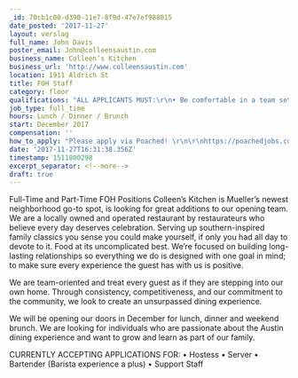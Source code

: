 ```yaml
---
_id: 70cb1c00-d390-11e7-8f9d-47e7ef988015
date_posted: '2017-11-27'
layout: verslag
full_name: John Davis
poster_email: John@colleensaustin.com
business_name: Colleen’s Kitchen
business_url: 'http://www.colleensaustin.com'
location: 1911 Aldrich St
title: FOH Staff
category: floor
qualifications: "ALL APPLICANTS MUST:\r\n• Be comfortable in a team setting\r\n• Work well under pressure while handling simultaneous activities\r\n• Have strong interpersonal and communication skills \r\n• Have the ability to take direction \r\n• Be TABC & Food Handler Certified\r\n• Full-service restaurant experience is preferred, however, a positive attitude and willingness to learn are key."
job_type: full_time
hours: Lunch / Dinner / Brunch
start: December 2017
compensation: ''
how_to_apply: "Please apply via Poached! \r\n\r\nhttps://poachedjobs.com/jobs/hiring-for-all-foh-positions-6\r\n\r\nShould you need any any other info or questions. Please send email to : John@colleensaustin.com"
date: '2017-11-27T16:31:38.356Z'
timestamp: 1511800298
excerpt_separator: <!--more-->
draft: true
---
```

Full-Time and Part-Time FOH Positions
Colleen’s Kitchen is Mueller’s newest neighborhood go-to spot, is looking for great additions to our opening team. We are a locally owned and operated restaurant by restaurateurs who believe every day deserves celebration. Serving up southern-inspired family classics you sense you could make yourself, if only you had all day to devote to it. Food at its uncomplicated best. We’re focused on building long-lasting relationships so everything we do is designed with one goal in mind; to make sure every experience the guest has with us is positive.  

We are team-oriented and treat every guest as if they are stepping into our own home. Through consistency, competitiveness, and our commitment to the community, we look to create an unsurpassed dining experience. 

We will be opening our doors in December for lunch, dinner and weekend brunch. We are looking for individuals who are passionate about the Austin dining experience and want to grow and learn as part of our family.

CURRENTLY ACCEPTING APPLICATIONS FOR:
• Hostess
• Server
• Bartender (Barista experience a plus)
• Support Staff
